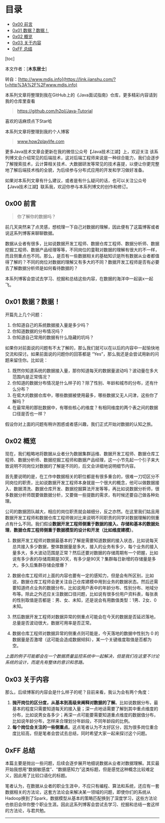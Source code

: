 # 目录

  * [0x00 前言](#0x00-前言)
  * [0x01 数据？数据！](#0x01-数据？数据！)
  * [0x02 概览](#0x02-概览)
  * [0x03 关于内容](#0x03-关于内容)
  * [0xFF 总结](#0xff-总结)


[toc]

本文作者：[**木东居士**]

转自：[http://www.mdjs.info](https://link.jianshu.com/?t=http%3A%2F%2Fwww.mdjs.info)

本系列文章将整理到我在GitHub上的《Java面试指南》仓库，更多精彩内容请到我的仓库里查看
> https://github.com/h2pl/Java-Tutorial

喜欢的话麻烦点下Star哈

本系列文章将整理到我的个人博客
> www.how2playlife.com

更多Java技术文章会更新在我的微信公众号【Java技术江湖】上，欢迎关注
该系列博文会介绍常见的后端技术，这对后端工程师来说是一种综合能力，我们会逐步了解搜索技术，云计算相关技术、大数据研发等常见的技术喜提，以便让你更完整地了解后端技术栈的全貌，为后续参与分布式应用的开发和学习做好准备。


如果对本系列文章有什么建议，或者是有什么疑问的话，也可以关注公众号【Java技术江湖】联系我，欢迎你参与本系列博文的创作和修订。

<!-- more -->

## 0x00 前言

> 你了解你的数据吗？

前几天突然来了点灵感，想梳理一下自己对数据的理解，因此便有了这篇博客或者说这系列博客来聊聊数据。

数据从业者有很多，比如说数据开发工程师、数据仓库工程师、数据分析师、数据挖掘工程师、数据产品经理等等，不同岗位的童鞋对数据的理解有很大的不一样，而且侧重点也不同。那么，是否有一些数据相关的基础知识是所有数据从业者都值得了解的？不同的岗位对数据的理解又有多大的不同？数据开发工程师是否有必要去了解数据分析师是如何看待数据的？

本系列博客会尝试去学习、挖掘和总结这些内容，在数据的海洋中一起装x一起飞。

## 0x01 数据？数据！

开篇先上几个问题：

1.  你知道自己的系统数据接入量是多少吗？
2.  你知道数据的分布情况吗？
3.  你知道自己常用的数据有什么隐藏的坑吗？

如果你对前面说的问题有不太了解的，那么我们就可以在以后的内容中一起愉快地交流和探讨。如果前面说的问题你的回答都是 “Yes”，那么我还是会尝试用新的问题来留住你。比如说：

1.  既然你知道系统的数据接入量，那你知道每天的数据量波动吗？波动量在多大范围内是正常情况？
2.  你知道的数据分布情况是什么样子的？除了性别、年龄和城市的分布，还有什么分布？
3.  在偌大的数据仓库中，哪些数据被使用最多，哪些数据又无人问津，这些你了解吗？
4.  在最常用的那批数据中，有哪些核心的维度？有相同维度的两个表之间的数据口径是否也一样？

假设你对上面的问题有稍许困惑或者感兴趣，我们正式开始对数据的认知之旅。

## 0x02 概览

现在，我们粗略地将数据从业者分为数据集群运维、数据开发工程师、数据仓库工程师、数据分析师、数据挖掘工程师和数据产品经理，这一小节先起一个引子来大致说明不同岗位对数据的了解是不同的，后文会详细地说明细节内容。

首先要说明的是，在工作中数据相关的职位都是有很多重合的，很难一刀切区分不同岗位的职责，比如说数据开发工程师本身就是一个很大的概念，他可以做数据接入、数据清洗、数据仓库开发、数据挖掘算法开发等等，再比如说数据分析师，很多数据分析师既要做数据分析，又要做一些提数的需求，有时候还要自己做各种处理。

公司的数据团队越大，相应的岗位职责就会越细分，反之亦然。在这里我们姑且用数据开发工程师和数据仓库工程师做对比来说明不同职责的同学对数据理解的侧重点有什么不同。我们假设**数据开发工程师侧重于数据的接入、存储和基本的数据处理**，**数据仓库工程师侧重于数据模型的设计和开发（比如维度建模）**。

1.  数据开发工程师对数据最基本的了解是需要知道数据的接入状态，比如说每天总共接入多少数据，整体数据量是多大，接入的业务有多少，每个业务的接入量多大，多大波动范围是正常？然后还要对数据的存储周期有一个把握，比如说有多少表的存储周期是30天，有多少是90天？集群每日新增的存储量是多大，多久后集群存储会撑爆？

2.  数据仓库工程师对上面的内容也要有一定的感知力，但是会有所区别，比如说，数据仓库工程师会更关注自己仓库建模中用到业务的数据状态。然后还需要知道终点业务的数据分布，比如说用户表中的年龄分布、性别分布、地域分布等。除此之外还应关注数据口径问题，比如说有很多份用户资料表，每张表的性别取值是否都是：男、女、未知，还是说会有用数值类型：1男、2女、0未知。

3.  然后数据开发工程师对数据异常的侧重点可能会在今天的数据是否延迟落地，总量是否波动很大，数据可用率是否正常。

4.  数据仓库工程师对数据异常的侧重点则可能是，今天落地的数据中性别为 0 的数据量是否激增（这可能会造成数据倾斜），某一个关键维度取值是否都为空。

_上面的例子可能都会在一个数据质量监控系统中一起解决，但是我们在这里不讨论系统的设计，而是先有整体的意识和思路。_

## 0x03 关于内容

那么，后续博客的内容会是什么样子的呢？目前来看，我认为会有两个角度：

1.  **抛开岗位的区分度，从基本到高级来阐释对数据的了解**。比如说数据分布，最基本的程度只需要知道每天的接入量；深一点地话需要了解到其中重点维度的分布，比如说男女各多少；再深一点可能要需要知道重点维度的数据值分布，比如说年龄分布，怎样来合理划分年龄段，不同年龄段的比例。
2.  **每个岗位会关注的一些侧重点**。这点笔者认为不太好区分，因为很多岗位重合度比较高，但是笔者会尝试去总结，同时希望大家一起来探讨这个问题。

## 0xFF 总结

本篇主要是抛出一些问题，后续会逐步展开地细说数据从业者对数据理解。其实最开始我想用“数据敏感度”、“数据感知力”这类标题，但是感觉这种概念比较难定义，因此用了比较口语化的标题。

笔者认为，在数据从业者的职业生涯中，不应只有编程、算法和系统，还应有一套数据相关的方法论，这套方法论会来解决某一领域的问题，即使你们的系统从Hadoop换到了Spark，数据模型从基本的策略匹配换到了深度学习，这些方法论也依旧会伴你整个职业生涯。因此这系列博客会尝试去学习、挖掘和总结一套这样的方法论，与君共勉。

* * *

